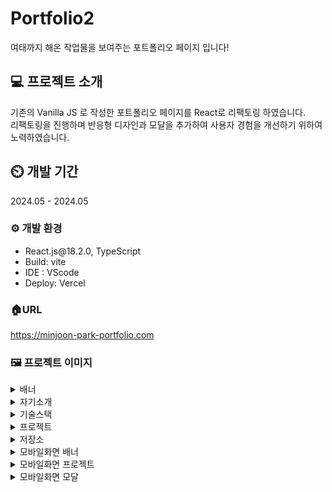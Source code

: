 # Portfolio2

여태까지 해온 작업물을 보여주는 포트폴리오 페이지 입니다!

## 💻 프로젝트 소개

기존의 Vanilla JS 로 작성한 포트폴리오 페이지를 React로 리팩토링 하였습니다.<br/>
리팩토링을 진행하며 반응형 디자인과 모달을 추가하여 사용자 경험을 개선하기 위하여 노력하였습니다.

## ⏲️ 개발 기간

2024.05 - 2024.05

### ⚙️ 개발 환경

<ul>
  <li>React.js@18.2.0, TypeScript</li>
  <li>Build: vite</li>
  <li>IDE : VScode</li>
  <li>Deploy: Vercel</li>
</ul>

### 🏠URL

<a href="https://minjoon-park-portfolio.com">https://minjoon-park-portfolio.com</a>

### 🖼️ 프로젝트 이미지

<details>
  <summary>배너</summary>

  ![portfolio2_banner](https://github.com/MinjoonHK/portfolio2/assets/108560916/e67e8d75-e8e5-462f-a382-3d9e40bd4103)
</details>

<details>
  <summary>자기소개</summary>
  
  ![portfolio2_aboutme](https://github.com/MinjoonHK/portfolio2/assets/108560916/844ba3ae-f897-44f9-baab-9798ce47f96e)
</details>

<details>
  <summary>기술스택</summary>

  ![portfolio2_skills](https://github.com/MinjoonHK/portfolio2/assets/108560916/ead0dbe4-579a-41e0-97c5-4c5a3431a80b)
</details>

<details>
  <summary>프로젝트</summary>

  ![portfolio2_project](https://github.com/MinjoonHK/portfolio2/assets/108560916/06f80e18-95a4-41c5-b469-c2f0dfe1f67a)
</details>

<details>
  <summary>저장소</summary>

  ![portfolio2_archiving](https://github.com/MinjoonHK/portfolio2/assets/108560916/ceca1b0e-d4ac-4fec-9101-558b6693c35e)
</details>

<details>
  <summary>모바일화면 배너</summary>

  ![portfolio2_mobile_banner](https://github.com/MinjoonHK/portfolio2/assets/108560916/0795d8e6-0337-4cf2-a2ba-08e879509f41)
</details>

<details>
  <summary>모바일화면 프로젝트</summary>

  ![portfolio2_mobile_project](https://github.com/MinjoonHK/portfolio2/assets/108560916/18dfb977-9225-41a1-a737-d3dbb7eba86f)
</details>

<details>
  <summary>모바일화면 모달</summary>

  ![portfolio2_mobile_modal](https://github.com/MinjoonHK/portfolio2/assets/108560916/59a6fc1d-138d-41e6-ae94-6050d90c8863)
</details>
